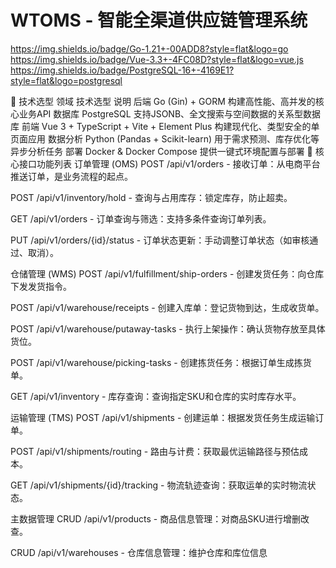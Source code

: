 # WTOMS - 智能全渠道供应链管理系统
https://img.shields.io/badge/Go-1.21+-00ADD8?style=flat&logo=go
https://img.shields.io/badge/Vue-3.3+-4FC08D?style=flat&logo=vue.js
https://img.shields.io/badge/PostgreSQL-16+-4169E1?style=flat&logo=postgresql

🚀 技术选型
领域	技术选型	说明
后端	Go (Gin) + GORM	构建高性能、高并发的核心业务API
数据库	PostgreSQL	支持JSONB、全文搜索与空间数据的关系型数据库
前端	Vue 3 + TypeScript + Vite + Element Plus	构建现代化、类型安全的单页面应用
数据分析	Python (Pandas + Scikit-learn)	用于需求预测、库存优化等异步分析任务
部署	Docker & Docker Compose	提供一键式环境配置与部署
📡 核心接口功能列表
订单管理 (OMS)
POST /api/v1/orders - 接收订单：从电商平台推送订单，是业务流程的起点。

POST /api/v1/inventory/hold - 查询与占用库存：锁定库存，防止超卖。

GET /api/v1/orders - 订单查询与筛选：支持多条件查询订单列表。

PUT /api/v1/orders/{id}/status - 订单状态更新：手动调整订单状态（如审核通过、取消）。

仓储管理 (WMS)
POST /api/v1/fulfillment/ship-orders - 创建发货任务：向仓库下发发货指令。

POST /api/v1/warehouse/receipts - 创建入库单：登记货物到达，生成收货单。

POST /api/v1/warehouse/putaway-tasks - 执行上架操作：确认货物存放至具体货位。

POST /api/v1/warehouse/picking-tasks - 创建拣货任务：根据订单生成拣货单。

GET /api/v1/inventory - 库存查询：查询指定SKU和仓库的实时库存水平。

运输管理 (TMS)
POST /api/v1/shipments - 创建运单：根据发货任务生成运输订单。

POST /api/v1/shipments/routing - 路由与计费：获取最优运输路径与预估成本。

GET /api/v1/shipments/{id}/tracking - 物流轨迹查询：获取运单的实时物流状态。

主数据管理
CRUD /api/v1/products - 商品信息管理：对商品SKU进行增删改查。

CRUD /api/v1/warehouses - 仓库信息管理：维护仓库和库位信息
